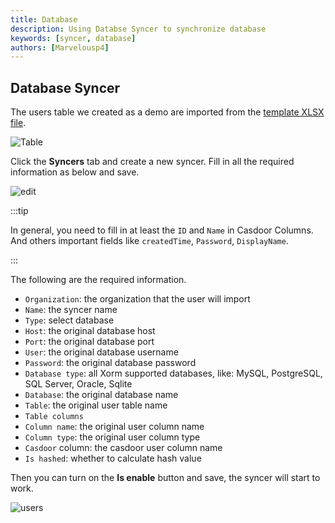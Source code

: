 ```yaml
---
title: Database
description: Using Databse Syncer to synchronize database
keywords: [syncer, database]
authors: [Marvelousp4]
---
```


## Database Syncer

The users table we created as a demo are imported from the [template XLSX file](https://github.com/casdoor/casdoor/blob/master/xlsx/user_test.xlsx).

![Table](/img/syncer/Database/syncer_database_table.png)

Click the **Syncers** tab and create a new syncer. Fill in all the required information as below and save.

![edit](/img/syncer/Database/syncer_database_edit.png)

:::tip

In general, you need to fill in at least the `ID` and `Name` in Casdoor Columns. And others important fields like `createdTime`, `Password`, `DisplayName`.

:::

The following are the required information.

- `Organization`: the organization that the user will import
- `Name`: the syncer name
- `Type`: select database
- `Host`: the original database host
- `Port`: the original database port
- `User`: the original database username
- `Password`: the original database password
- `Database type`: all Xorm supported databases, like: MySQL, PostgreSQL, SQL Server, Oracle, Sqlite
- `Database`: the original database name
- `Table`: the original user table name
- `Table columns`
- `Column name`: the original user column name
- `Column type`: the original user column type
- `Casdoor` column: the casdoor user column name
- `Is hashed`: whether to calculate hash value

Then you can turn on the **Is enable** button and save, the syncer will start to work.

![users](/img/syncer/Database/syncer_database_users.png)
